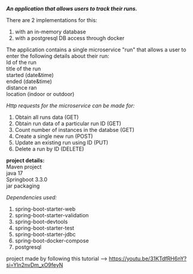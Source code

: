 **_An application that allows users to track their runs._**

There are 2 implementations for this: 
  1. with an in-memory database
  2. with a postgresql DB access through docker
     
The application contains a single microservice "run" that allows a user to enter the following details about their run:<br>
Id of the run<br>
title of the run <br>
started (date&time)<br>
ended (date&time)<br>
distance ran<br>
location (indoor or outdoor)

_Http requests for the microservice can be made for:_
  1. Obtain all runs data (GET)
  2. Obtain run data of a particular run ID (GET)
  3. Count number of instances in the databse (GET)
  4. Create a single new run (POST)
  5. Update an existing run using ID (PUT)
  6. Delete a run by ID (DELETE)

**project details:** <br>
Maven project<br>
java 17<br>
Springboot 3.3.0<br>
jar packaging<br>

_Dependencies used:_
1. spring-boot-starter-web
2. spring-boot-starter-validation
3. spring-boot-devtools
4. spring-boot-starter-test
5. spring-boot-starter-jdbc
6. spring-boot-docker-compose
7. postgresql

project made by following this tutorial --> https://youtu.be/31KTdfRH6nY?si=YIn2nvDm_xO9feyN
